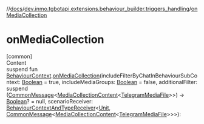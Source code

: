//[docs](../../index.md)/[dev.inmo.tgbotapi.extensions.behaviour_builder.triggers_handling](index.md)/[onMediaCollection](on-media-collection.md)



# onMediaCollection  
[common]  
Content  
suspend fun [BehaviourContext](../dev.inmo.tgbotapi.extensions.behaviour_builder/-behaviour-context/index.md).[onMediaCollection](on-media-collection.md)(includeFilterByChatInBehaviourSubContext: [Boolean](https://kotlinlang.org/api/latest/jvm/stdlib/kotlin/-boolean/index.html) = true, includeMediaGroups: [Boolean](https://kotlinlang.org/api/latest/jvm/stdlib/kotlin/-boolean/index.html) = false, additionalFilter: suspend ([CommonMessage](../dev.inmo.tgbotapi.types.message.abstracts/-common-message/index.md)<[MediaCollectionContent](../dev.inmo.tgbotapi.types.message.content.abstracts/-media-collection-content/index.md)<[TelegramMediaFile](../dev.inmo.tgbotapi.types.files.abstracts/-telegram-media-file/index.md)>>) -> [Boolean](https://kotlinlang.org/api/latest/jvm/stdlib/kotlin/-boolean/index.html)? = null, scenarioReceiver: [BehaviourContextAndTypeReceiver](../dev.inmo.tgbotapi.extensions.behaviour_builder/index.md#%5Bdev.inmo.tgbotapi.extensions.behaviour_builder%2FBehaviourContextAndTypeReceiver%2F%2F%2FPointingToDeclaration%2F%5D%2FClasslikes%2F625018081)<[Unit](https://kotlinlang.org/api/latest/jvm/stdlib/kotlin/-unit/index.html), [CommonMessage](../dev.inmo.tgbotapi.types.message.abstracts/-common-message/index.md)<[MediaCollectionContent](../dev.inmo.tgbotapi.types.message.content.abstracts/-media-collection-content/index.md)<[TelegramMediaFile](../dev.inmo.tgbotapi.types.files.abstracts/-telegram-media-file/index.md)>>>):   



